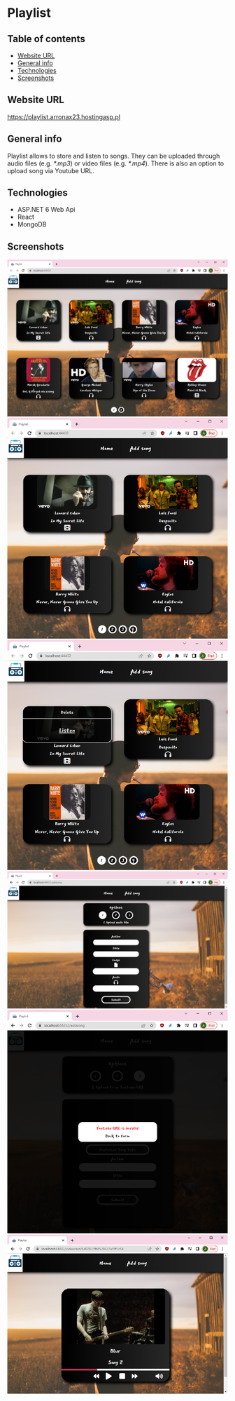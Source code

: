 # Playlist

## Table of contents

- [Website URL](#website-url)
- [General info](#general-info)
- [Technologies](#technologies)
- [Screenshots](#screenshots)

## Website URL

https://playlist.arronax23.hostingasp.pl

## General info

Playlist allows to store and listen to songs. They can be uploaded through audio files (e.g. <i>\*.mp3</i>) or video files (e.g. <i>\*.mp4</i>). There is also an option to upload song via Youtube URL.

## Technologies

- ASP.NET 6 Web Api
- React
- MongoDB

## Screenshots

![Home 8 Cards Screenshot](./img-README/Home8Cards.png)
![Home 4 Cards Screenshot](./img-README/Home4Cards.png)
![Card Hover Screenshot](./img-README/CardHover.png)
![Add Song Page Screenshot](./img-README/AddSong.png)
![Invalid Youtube URL Screenshot](./img-README/InvalidYoutubeURL.png)
![VideoCard Screenshot](./img-README/VideoCard.png)
